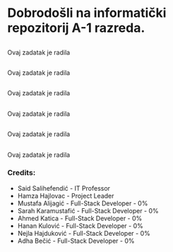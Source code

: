 # Dobrodošli na informatički repozitorij A-1 razreda.


## 

Ovaj zadatak je radila
##

Ovaj zadatak je radila
##

Ovaj zadatak je radila
##

Ovaj zadatak je radila
##

Ovaj zadatak je radila
##

Ovaj zadatak je radila

### Credits:

- Said Salihefendić - IT Professor
- Hamza Hajlovac - Project Leader
- Mustafa Alijagić - Full-Stack Developer - 0%
- Sarah Karamustafić - Full-Stack Developer - 0%
- Ahmed Katica - Full-Stack Developer - 0%
- Hanan Kulović - Full-Stack Developer - 0%
- Nejla Hajduković - Full-Stack Developer - 0%
- Adha Bečić - Full-Stack Developer - 0%
